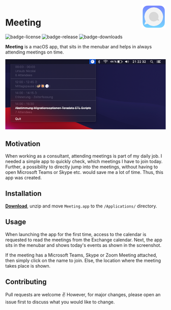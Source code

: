 <img src="resources/icon.png" align="right" height="75"/>

# Meeting

![badge-license](https://img.shields.io/github/license/nicolai92/meeting)
![badge-release](https://img.shields.io/github/v/release/nicolai92/meeting)
![badge-downloads](https://img.shields.io/github/downloads/nicolai92/meeting/latest/total?label=downloads)

**Meeting** is a macOS app, that sits in the menubar and helps in always attending meetings on time.

![screenshot](./resources/screenshot.png)

## Motivation

When working as a consultant, attending meetings is part of my daily job. I needed a simple app to quickly check, which meetings I have to join today. Further, a possibility to directly jump into the meetings, without having to open Microsoft Teams or Skype etc. would save me a lot of time. Thus, this app was created.

## Installation

[**Download**](https://github.com/nicolai92/akai/releases/tag/v1.1), unzip and move `Meeting.app` to the `/Applications/` directory.

## Usage

When launching the app for the first time, access to the calendar is requested to read the meetings from the Exchange calendar. Next, the app sits in the menubar and shows today's events as shown in the screenshot.

If the meeting has a Microsoft Teams, Skype or Zoom Meeting attached, then simply click on the name to join. Else, the location where the meeting takes place is shown.

## Contributing

Pull requests are welcome ✌️ However, for major changes, please open an issue first to discuss what you would like to change.
